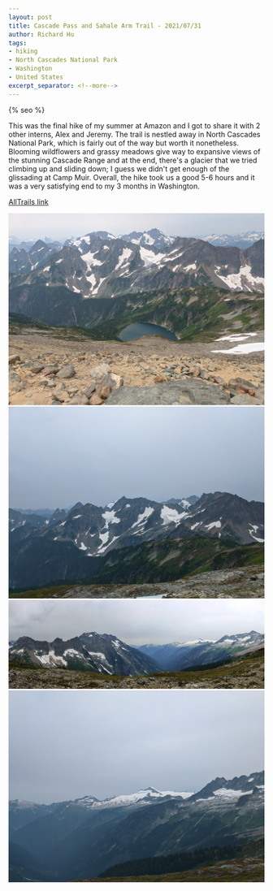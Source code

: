 ```yaml
---
layout: post
title: Cascade Pass and Sahale Arm Trail - 2021/07/31
author: Richard Hu
tags:
- hiking
- North Cascades National Park
- Washington
- United States
excerpt_separator: <!--more-->
---
```

{% seo %}

This was the final hike of my summer at Amazon and I got to share it with 2 other interns, Alex and Jeremy. The trail is nestled away in North Cascades National Park, which is fairly out of the way but worth it nonetheless.<!--more--> Blooming wildflowers and grassy meadows give way to expansive views of the stunning Cascade Range and at the end, there's a glacier that we tried climbing up and sliding down; I guess we didn't get enough of the glissading at Camp Muir. Overall, the hike took us a good 5-6 hours and it was a very satisfying end to my 3 months in Washington.

[AllTrails link](https://www.alltrails.com/trail/us/washington/cascade-pass-and-sahale-arm-trail--2)

![Lake View](/assets/images/hiking/2021-07-31-cascade-pass-and-sahale-arm/1.jpg)
![Cascade View 1](/assets/images/hiking/2021-07-31-cascade-pass-and-sahale-arm/2.jpg)
![Cascade View 2](/assets/images/hiking/2021-07-31-cascade-pass-and-sahale-arm/3.jpg)
![Cascade View 3](/assets/images/hiking/2021-07-31-cascade-pass-and-sahale-arm/4.jpg)
